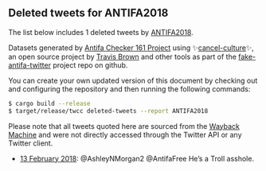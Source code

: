 ## Deleted tweets for ANTIFA2018

The list below includes 1 deleted tweets by
[ANTIFA2018](https://twitter.com/ANTIFA2018).



Datasets generated by [Antifa Checker 161 Project](https://twitter.com/antifacheck161) using ✨[cancel-culture](https://github.com/travisbrown/cancel-culture)✨, an open source project by 
[Travis Brown](https://twitter.com/travisbrown) and other tools as part of the 
[fake-antifa-twitter](https://github.com/antifacheck161/fake-antifa-twitter) project repo on github.

You can create your own updated version of this document by checking out and configuring the
repository and then running the following commands:

```bash
$ cargo build --release
$ target/release/twcc deleted-tweets --report ANTIFA2018
```

Please note that all tweets quoted here are sourced from the
[Wayback Machine](https://web.archive.org) and were not directly accessed through the Twitter API or
any Twitter client.

* [13 February 2018](https://web.archive.org/web/20180213045657/https://twitter.com/ANTIFA2018/status/963275781085515776): @AshleyNMorgan2 @AntifaFree He’s a Troll asshole. <!--963275781085515776-->
